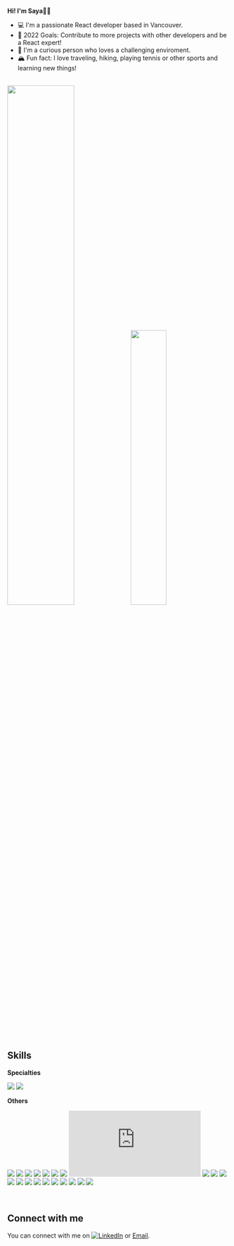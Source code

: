 

**Hi! I'm Saya👋🏼**

- 💻 I'm a passionate React developer based in Vancouver.
- 📍 2022 Goals: Contribute to more projects with other developers and be a React expert!
- 🌱 I'm a curious person who loves a challenging enviroment.
- 🏔 Fun fact: I love traveling, hiking, playing tennis or other sports and learning new things!


<br/>

<div>
<img width=55% src="https://github-readme-stats.vercel.app/api?username=saya0118&show_icons=true&theme=gruvbox_light" />
<img width=40% src="https://github-readme-stats.vercel.app/api/top-langs/?username=saya0118&layout=compact" />
</div>

<br/>

## Skills
**Specialties**

![](https://img.shields.io/badge/<Frontend>-<React>-61DAFB?style=for-the-badge&logo=react)
![](https://img.shields.io/badge/<Frontend>-<Redux>-764ABC?style=for-the-badge&logo=redux)

**Others**

![](https://img.shields.io/badge/<Frontend>-<TypeScript>-3178C6?style=for-the-badge&logo=typescript)
![](https://img.shields.io/badge/<Frontend>-<HTML>-E34F26?style=for-the-badge&logo=html5)
![](https://img.shields.io/badge/<Frontend>-<CSS>-1572B6?style=for-the-badge&logo=css3)
![](https://img.shields.io/badge/<Frontend>-<JavaScript>-F7DF1E?style=for-the-badge&logo=javascript)
![](https://img.shields.io/badge/<Frontend>-<SCSS>-CC6699?style=for-the-badge&logo=sass)
![](https://img.shields.io/badge/<Frontend>-<Tailwind.css>-06B6D4?style=for-the-badge&logo=tailwindcss)
![](https://img.shields.io/badge/<Frontend>-<MUI>-007FFF?style=for-the-badge&logo=mui)
![](https://img.shields.io/badge/<backend>-<Node.js>-339933?style=for-the-badge&logo=node.js)
![](https://img.shields.io/badge/<backend>-<Express>-339933?style=for-the-badge&logo=express)
![](https://img.shields.io/badge/<>-<MongoDB>-47A248?style=for-the-badge&logo=mongodb)
![](https://img.shields.io/badge/<backend>-<Firebase>-FFCA28?style=for-the-badge&logo=firebase)
![](https://img.shields.io/badge/<Tool>-<cypress>-17202C?style=for-the-badge&logo=cypress)
![](https://img.shields.io/badge/<Tool>-<Vite>-646CFF?style=for-the-badge&logo=vite)
![](https://img.shields.io/badge/<Tool>-<eslint>-4B32C3?style=for-the-badge&logo=eslint)
![](https://img.shields.io/badge/<Tool>-<git>-E84D32?style=for-the-badge&logo=git)
![](https://img.shields.io/badge/<Tool>-<github>-1A1E22?style=for-the-badge&logo=github)
![](https://img.shields.io/badge/<Tool>-<gitlab>-DC4227?style=for-the-badge&logo=gitlab)
![](https://img.shields.io/badge/<Tool>-<trello>-0175B9?style=for-the-badge&logo=trello)
![](https://img.shields.io/badge/<Tool>-<figma>-EA4B1D?style=for-the-badge&logo=figma)
![](https://img.shields.io/badge/<tool>-<npm>-C60101?style=for-the-badge&logo=npm)
![](https://img.shields.io/badge/<tool>-<yarn>-348AB3?style=for-the-badge&logo=yarn)

<br/>

## Connect with me

<!-- Actual text -->

You can connect with me on [![LinkedIn][1.1]][1] or [Email](chemi0802@gmail.com).

<!-- Icons -->

[1.1]: https://raw.githubusercontent.com/MartinHeinz/MartinHeinz/master/linkedin-3-16.png (LinkedIn icon without padding)

<!-- Links to your social media accounts -->

[1]: https://www.linkedin.com/in/sayaka-matsuda-659338211/
